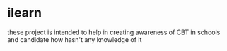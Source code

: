 # ilearn
these project is intended to help in creating awareness of CBT in schools and candidate how hasn't any knowledge of it
